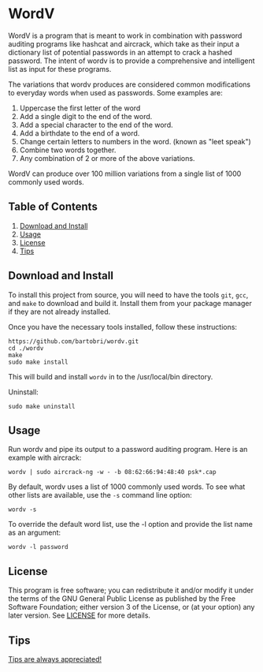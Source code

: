 WordV
======

WordV is a program that is meant to work in combination with password
auditing programs like hashcat and aircrack, which take as their input a
dictionary list of potential passwords in an attempt to crack a hashed
password. The intent of wordv is to provide a comprehensive and intelligent
list as input for these programs.

The variations that wordv produces are considered common modifications to
everyday words when used as passwords. Some examples are:

1. Uppercase the first letter of the word
2. Add a single digit to the end of the word.
3. Add a special character to the end of the word.
4. Add a birthdate to the end of a word.
5. Change certain letters to numbers in the word. (known as "leet speak")
6. Combine two words together.
7. Any combination of 2 or more of the above variations.

WordV can produce over 100 million variations from a single list of
1000 commonly used words.

Table of Contents
-----------------

1. [Download and Install](#download-and-install)
3. [Usage](#usage)
5. [License](#license)
6. [Tips](#tips)

Download and Install
--------------------

To install this project from source, you will need to have the tools `git`,
`gcc`, and `make` to download and build it. Install them from your package
manager if they are not already installed.

Once you have the necessary tools installed, follow these instructions:

```
https://github.com/bartobri/wordv.git
cd ./wordv
make
sudo make install
```

This will build and install `wordv` in to the /usr/local/bin directory.

Uninstall:

```
sudo make uninstall
```

Usage
-----

Run wordv and pipe its output to a password auditing program. Here is an
example with aircrack:

```
wordv | sudo aircrack-ng -w - -b 08:62:66:94:48:40 psk*.cap
```

By default, wordv uses a list of 1000 commonly used words. To see what
other lists are available, use the `-s` command line option:

```
wordv -s
```

To override the default word list, use the -l option and provide the list
name as an argument:

```
wordv -l password
```

License
-------

This program is free software; you can redistribute it and/or modify it under the terms of the GNU 
General Public License as published by the Free Software Foundation; either version 3 of the License,
or (at your option) any later version.  See [LICENSE](LICENSE) for more details.

Tips
----

[Tips are always appreciated!](https://github.com/bartobri/tips)
